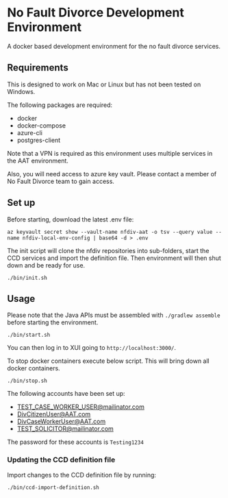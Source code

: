 # No Fault Divorce Development Environment

A docker based development environment for the no fault divorce services.

## Requirements

This is designed to work on Mac or Linux but has not been tested on Windows.

The following packages are required:
 - docker
 - docker-compose
 - azure-cli
 - postgres-client

Note that a VPN is required as this environment uses multiple services in the AAT environment. 

Also, you will need access to azure key vault. Please contact a member of No Fault Divorce team to gain access.

## Set up

Before starting, download the latest .env file:

```
az keyvault secret show --vault-name nfdiv-aat -o tsv --query value --name nfdiv-local-env-config | base64 -d > .env
```

The init script will clone the nfdiv repositories into sub-folders, start the CCD services and import the definition file. Then environment will then shut down and be ready for use.

```
./bin/init.sh
```

## Usage

Please note that the Java APIs must be assembled with `./gradlew assemble` before starting the environment.

```
./bin/start.sh
```

You can then log in to XUI going to `http://localhost:3000/`.

To stop docker containers execute below script. This will bring down all docker containers.

```
./bin/stop.sh
```

The following accounts have been set up:

- TEST_CASE_WORKER_USER@mailinator.com
- DivCitizenUser@AAT.com
- DivCaseWorkerUser@AAT.com  
- TEST_SOLICITOR@mailinator.com

The password for these accounts is `Testing1234`

### Updating the CCD definition file

Import changes to the CCD definition file by running:

```
./bin/ccd-import-definition.sh
```

